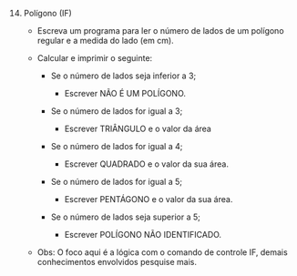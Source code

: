 14. Polígono (IF)

    - Escreva um programa para ler o número de lados de um polígono regular e a medida do lado (em cm).

    - Calcular e imprimir o seguinte:
        - Se o número de lados seja inferior a 3;
            - Escrever NÃO É UM POLÍGONO.

        - Se o número de lados for igual a 3;
            - Escrever TRIÂNGULO e o valor da área

        - Se o número de lados for igual a 4;
            - Escrever QUADRADO e o valor da sua área.

        - Se o número de lados for igual a 5;
            - Escrever PENTÁGONO e o valor da sua área.

        - Se o número de lados seja superior a 5;
            - Escrever POLÍGONO NÃO IDENTIFICADO.

    - Obs: O foco aqui é a lógica com o comando de controle IF, demais conhecimentos envolvidos pesquise mais. 